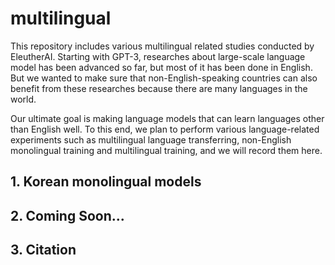 # multilingual
This repository includes various multilingual related studies conducted by EleutherAI. Starting with GPT-3, researches about large-scale language model has been advanced so far, but most of it has been done in English. But we wanted to make sure that non-English-speaking countries can also benefit from these researches because  there are many languages in the world.

Our ultimate goal is making language models that can learn languages other than English well. To this end, we plan to perform various language-related experiments such as multilingual language transferring, non-English monolingual training and multilingual training, and we will record them here.


## 1. Korean monolingual models

## 2. Coming Soon...

## 3. Citation
